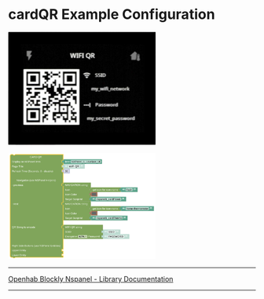 # cardQR Example Configuration

[<img src="img/lovelaceUI_cardQR.jpg" width="300">](img/lovelaceUI_cardQR.jpg)

[<img src="img/openhab_scripts_nspanel1_cardQR.png" width="300">](img/openhab_scripts_nspanel1_cardQR.png)

---

[Openhab Blockly Nspanel - Library Documentation](README.md)

---
